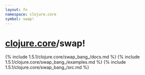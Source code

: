 ```yaml
---
layout: fn
namespace: clojure.core
symbol: swap!
---
```


# [clojure.core](../)/swap!

{% include 1.5.1/clojure.core/swap_bang_/docs.md %}
{% include 1.5.1/clojure.core/swap_bang_/examples.md %}
{% include 1.5.1/clojure.core/swap_bang_/src.md %}


